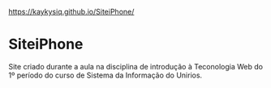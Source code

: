 https://kaykysiq.github.io/SiteiPhone/

# SiteiPhone
Site criado durante a aula na disciplina de introdução à Teconologia Web do 1º período do curso de Sistema da Informação do Unirios.
